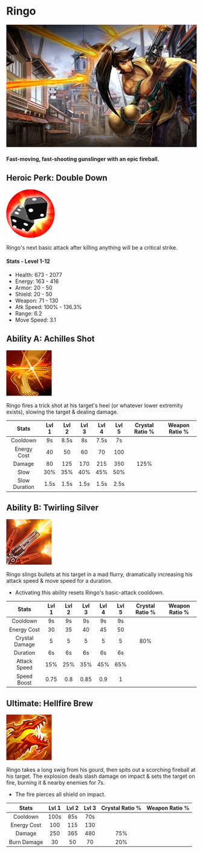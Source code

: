 # Ringo

![](../../.gitbook/assets/image%20%28303%29.png)

#### Fast-moving, fast-shooting gunslinger with an epic fireball.

## Heroic Perk: Double Down

![Double Down](../../.gitbook/assets/image%20%28247%29.png)

Ringo's next basic attack after killing anything will be a critical strike.

#### Stats - Level 1-12

* Health: 673 - 2077
* Energy: 163 - 416
* Armor: 20 - 50
* Shield: 20 - 50
* Weapon: 71 - 130
* Atk Speed: 100% - 136.3%
* Range: 6.2
* Move Speed: 3.1

## Ability A: Achilles Shot

![Achilles Shot](../../.gitbook/assets/image%20%28322%29.png)

Ringo fires a trick shot at his target's heel \(or whatever lower extremity exists\), slowing the target & dealing damage.

| Stats | Lvl 1 | Lvl 2 | Lvl 3 | Lvl 4 | Lvl 5 | Crystal      Ratio % | Weapon     Ratio % |
| :---: | :---: | :---: | :---: | :---: | :---: | :---: | :---: |
| Cooldown | 9s | 8.5s | 8s | 7.5s | 7s |  |  |
| Energy       Cost | 40 | 50 | 60 | 70 | 100 |  |  |
| Damage | 80 | 125 | 170 | 215 | 350 | 125% |  |
| Slow | 30% | 35% | 40% | 45% | 50% |  |  |
| Slow          Duration | 1.5s | 1.5s | 1.5s | 1.5s | 2.5s |  |  |

## Ability B: Twirling Silver

![Twirling Silver](../../.gitbook/assets/image%20%2877%29.png)

Ringo slings bullets at his target in a mad flurry, dramatically increasing his attack speed & move speed for a duration.

* Activating this ability resets Ringo's basic-attack cooldown.

| Stats | Lvl 1 | Lvl 2 | Lvl 3 | Lvl 4 | Lvl 5 | Crystal      Ratio % | Weapon     Ratio % |
| :---: | :---: | :---: | :---: | :---: | :---: | :---: | :---: |
| Cooldown | 9s | 9s | 9s | 9s | 9s |  |  |
| Energy       Cost | 30 | 35 | 40 | 45 | 50 |  |  |
| Crystal       Damage | 5 | 5 | 5 | 5 | 5 | 80% |  |
| Duration | 6s | 6s | 6s | 6s | 6s |  |  |
| Attack        Speed | 15% | 25% | 35% | 45% | 65% |  |  |
| Speed        Boost | 0.75 | 0.8 | 0.85 | 0.9 | 1 |  |  |

## Ultimate: Hellfire Brew

![Hellfire Brew](../../.gitbook/assets/image%20%2871%29.png)

Ringo takes a long swig from his gourd, then spits out a scorching fireball at his target. The explosion deals slash damage on impact & sets the target on fire, burning it & nearby enemies for 7s.

* The fire pierces all shield on impact.

| Stats | Lvl 1 | Lvl 2 | Lvl 3 | Crystal Ratio % | Weapon Ratio % |
| :---: | :---: | :---: | :---: | :---: | :---: |
| Cooldown | 100s | 85s | 70s |  |  |
| Energy Cost | 100 | 115 | 130 |  |  |
| Damage | 250 | 365 | 480 | 75% |  |
| Burn Damage | 30 | 50 | 70 | 20% |  |

